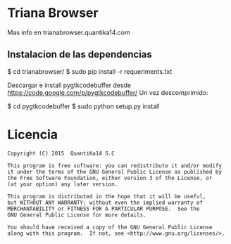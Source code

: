 # Triana Browser
Mas info en trianabrowser.quantika14.com

## Instalacion de las dependencias

$ cd trianabrowser/
$ sudo pip install -r requeriments.txt

Descargar e install pygtkcodebuffer desde https://code.google.com/p/pygtkcodebuffer/
Un vez descomprimido:

$ cd pygtkcodebuffer
$ sudo python setup.py install


# Licencia

    Copyright (C) 2015  QuantiKa14 S.C

    This program is free software: you can redistribute it and/or modify
    it under the terms of the GNU General Public License as published by
    the Free Software Foundation, either version 3 of the License, or
    (at your option) any later version.

    This program is distributed in the hope that it will be useful,
    but WITHOUT ANY WARRANTY; without even the implied warranty of
    MERCHANTABILITY or FITNESS FOR A PARTICULAR PURPOSE.  See the
    GNU General Public License for more details.

    You should have received a copy of the GNU General Public License
    along with this program.  If not, see <http://www.gnu.org/licenses/>.
